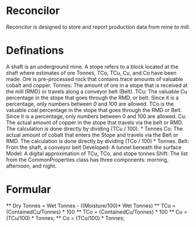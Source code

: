 # Reconcilor
Reconcilor is designed to store and report production data from mine to mill.

# Definations

A shaft is an underground mine.
A stope refers to a block located at the shaft where estimates of ore Tonnes, TCo, TCu, Cu, and Co have been made.
Ore is pre-processed rock that contains trace amounts of valuable cobalt and copper.
Tonnes: The amount of ore in a stope that is received at the mill (RMD) or travels along a conveyor belt (Belt).
TCu: The valuable Cu percentage in the stope that goes through the RMD, or belt. Since it is a percentage, only numbers between 0 and 100 are allowed.
TCo is the valuable coal percentage in the stope that goes through the RMD or Belt. Since it is a percentage, only numbers between 0 and 100 are allowed.
Cu: The actual amount of copper in the stope that travels via the belt or RMD. The calculation is done directly by dividing (TCu / 100). * Tonnes
Co: The actual amount of cobalt that enters the Stope and travels via the Belt or RMD. The calculation is done directly by dividing (TCo / 100) * Tonnes.
Belt: From the shaft, a conveyor belt
Developed: A tunnel beneath the surface
Model: A digital approximation of TCu, TCo, and stope tonnes
Shift: The list from the CommonProperties class has three components: morning, afternoon, and night.


# Formular
** Dry Tonnes = Wet Tonnes - ((Moisture/100)* Wet Tonnes)
** TCu = (ContainedCu/Tonnes) * 100
** TCo = (ContainedCu/Tonnes) * 100
** Cu = (TCu/100) * Tonnes;
** Co = (TCo/100) * Tonnes;

